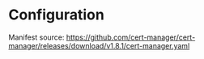 # Configuration
Manifest source:
https://github.com/cert-manager/cert-manager/releases/download/v1.8.1/cert-manager.yaml
